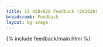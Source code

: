 ```yaml
---
title: CS 428+828 Feedback (201630)
breadcrumb: Feedback
layout: bg-image
---
```

{% include feedback/main.html %}
